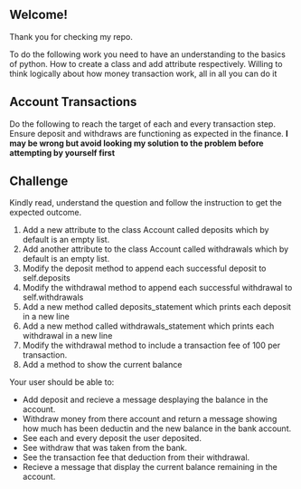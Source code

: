 ## Welcome!
Thank you for checking my repo.

To do the following work you need to have an understanding to the basics of python.
How to create a class and add attribute respectively.
Willing to think logically about how money transaction work, all in all you can do it


## Account Transactions
Do the following to reach the target of each and every transaction step.
Ensure deposit and withdraws are functioning as expected in the finance.
**I may be wrong but avoid looking my solution to the problem before attempting by yourself first**

## Challenge
Kindly read, understand the question and follow the instruction to get the expected outcome.
1. Add a new attribute to the class Account called deposits which by default is an empty list.
2. Add another attribute to the class Account called withdrawals which by default is an empty list.
3. Modify the deposit method to append each successful deposit to self.deposits
4. Modify the withdrawal method to append each successful withdrawal to self.withdrawals
5. Add a new method called deposits_statement which prints each deposit in a new line
6. Add a new method called withdrawals_statement which prints each withdrawal in a new line
7. Modify the withdrawal method to include a transaction fee of 100 per transaction.
8. Add a method to show the current balance

Your user should be able to:

- Add deposit and recieve a message desplaying the balance in the account.
- Withdraw money from there account and return a message showing how much has been deductin and the new balance in the bank account.
- See each and every deposit the user deposited.
- See withdraw that was taken from the bank.
- See the transaction fee that deduction from their withdrawal.
- Recieve a message that display the current balance remaining in the account.